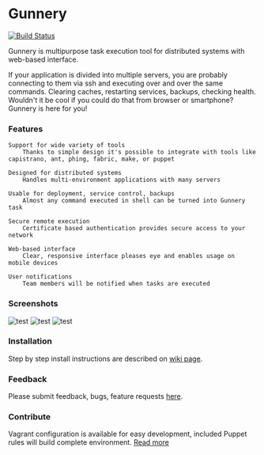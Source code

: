 # Gunnery

[![Build Status](https://travis-ci.org/Eyjafjallajokull/gunnery.png?branch=master)](https://travis-ci.org/Eyjafjallajokull/gunnery)

Gunnery is multipurpose task execution tool for distributed systems with web-based interface.

If your application is divided into multiple servers, you are probably connecting to them via ssh and executing over and over the same commands. Clearing caches, restarting services, backups, checking health. Wouldn't it be cool if you could do that from browser or smartphone? Gunnery is here for you!

### Features

    Support for wide variety of tools
        Thanks to simple design it's possible to integrate with tools like capistrano, ant, phing, fabric, make, or puppet

    Designed for distributed systems
        Handles multi-environment applications with many servers

    Usable for deployment, service control, backups
        Almost any command executed in shell can be turned into Gunnery task

    Secure remote execution
        Certificate based authentication provides secure access to your network

    Web-based interface
        Clear, responsive interface pleases eye and enables usage on mobile devices

    User notifications
        Team members will be notified when tasks are executed

### Screenshots

![test](https://raw.github.com/Eyjafjallajokull/gunnery/gh-pages/img/1.png)
![test](https://raw.github.com/Eyjafjallajokull/gunnery/gh-pages/img/2.png)
![test](https://raw.github.com/Eyjafjallajokull/gunnery/gh-pages/img/fig.gif)

### Installation

Step by step install instructions are described on [wiki page](https://github.com/Eyjafjallajokull/gunnery/wiki/Install).

### Feedback

Please submit feedback, bugs, feature requests [here](https://github.com/Eyjafjallajokull/gunnery/issues).

### Contribute

Vagrant configuration is available for easy development, included Puppet rules will build complete environment. [Read more](https://github.com/Eyjafjallajokull/gunnery/wiki/Develop)
